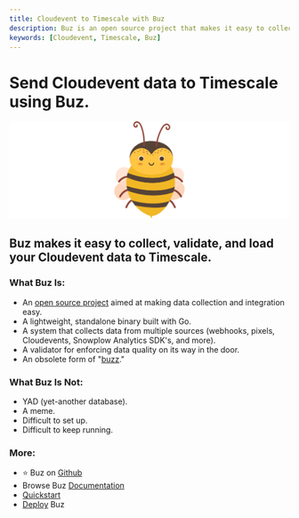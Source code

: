 ```yaml
---
title: Cloudevent to Timescale with Buz
description: Buz is an open source project that makes it easy to collect, validate, and load Cloudevent data to Timescale.
keywords: [Cloudevent, Timescale, Buz]
---
```


# Send Cloudevent data to Timescale using Buz.

![buzz](../../../static/img/buzz.png)


## Buz makes it easy to collect, validate, and load your Cloudevent data to Timescale.


### What Buz Is:

- An [open source project](https://github.com/silverton-io/buz) aimed at making data collection and integration easy.
- A lightweight, standalone binary built with Go.
- A system that collects data from multiple sources (webhooks, pixels, Cloudevents, Snowplow Analytics SDK's, and more).
- A validator for enforcing data quality on its way in the door.
- An obsolete form of "[buzz](https://www.merriam-webster.com/dictionary/buzz)."


### What Buz Is Not:

- YAD (yet-another database).
- A meme.
- Difficult to set up.
- Difficult to keep running.


### More:
- ⭐ Buz on [Github](https://github.com/silverton-io/buz)
- Browse Buz [Documentation](/)
- [Quickstart](/examples/quickstart)
- [Deploy](/category/deploying-buz) Buz
